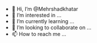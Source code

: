 - 👋 Hi, I’m @Mehrshadkhatar
- 👀 I’m interested in ...
- 🌱 I’m currently learning ...
- 💞️ I’m looking to collaborate on ...
- 📫 How to reach me ...

<!---
Mehrshadkhatar/Mehrshadkhatar is a ✨ special ✨ repository because its `README.md` (this file) appears on your GitHub profile.
You can click the Preview link to take a look at your changes.
--->
